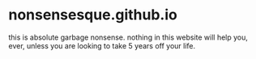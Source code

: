 # nonsensesque.github.io
this is absolute garbage nonsense. nothing in this website will help you, ever, unless you are looking to take 5 years off your life.
